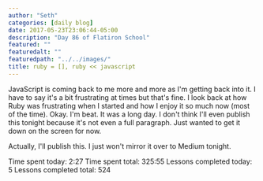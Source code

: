 ```yaml
---
author: "Seth"
categories: [daily blog]
date: 2017-05-23T23:06:44-05:00
description: "Day 86 of Flatiron School"
featured: ""
featuredalt: ""
featuredpath: "../../images/"
title: ruby = [], ruby << javascript
---
```


JavaScript is coming back to me more and more as I'm getting back into it. I have to say it's a bit frustrating at times but that's fine. I look back at how Ruby was frustrating when I started and how I enjoy it so much now (most of the time).  Okay. I'm beat. It was a long day. I don't think I'll even publish this tonight because it's not even a full paragraph. Just wanted to get it down on the screen for now.

Actually, I'll publish this. I just won't mirror it over to Medium tonight.

Time spent today: 2:27
Time spent total: 325:55
Lessons completed today: 5
Lessons completed total: 524
